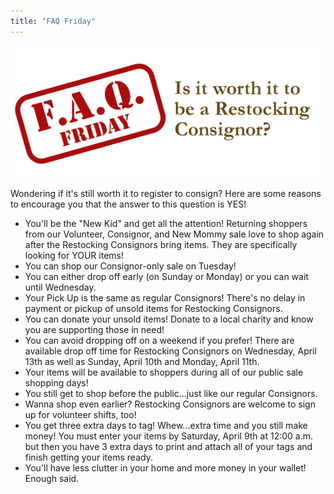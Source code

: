 ```yaml
---
title: "FAQ Friday"
---
```


![](/img/blog/FAQ_Fridays_Restocking.png)

Wondering if it's still worth it to register to consign? Here are some reasons to encourage you that the answer to this question is YES!

* You'll be the "New Kid" and get all the attention! Returning shoppers from our Volunteer, Consignor, and New Mommy sale love to shop again after the Restocking Consignors bring items. They are specifically looking for YOUR items!
* You can shop our Consignor-only sale on Tuesday!
* You can either drop off early (on Sunday or Monday) or you can wait until Wednesday.
* Your Pick Up is the same as regular Consignors! There's no delay in payment or pickup of unsold items for Restocking Consignors.
* You can donate your unsold items! Donate to a local charity and know you are supporting those in need!
* You can avoid dropping off on a weekend if you prefer! There are available drop off time for Restocking Consignors on Wednesday, April 13th as well as Sunday, April 10th and Monday, April 11th.
* Your items will be available to shoppers during all of our public sale shopping days!
* You still get to shop before the public...just like our regular Consignors.
* Wanna shop even earlier? Restocking Consignors are welcome to sign up for volunteer shifts, too!
* You get three extra days to tag! Whew...extra time and you still make money! You must enter your items by Saturday, April 9th at 12:00 a.m. but then you have 3 extra days to print and attach all of your tags and finish getting your items ready.
* You'll have less clutter in your home and more money in your wallet! Enough said.
